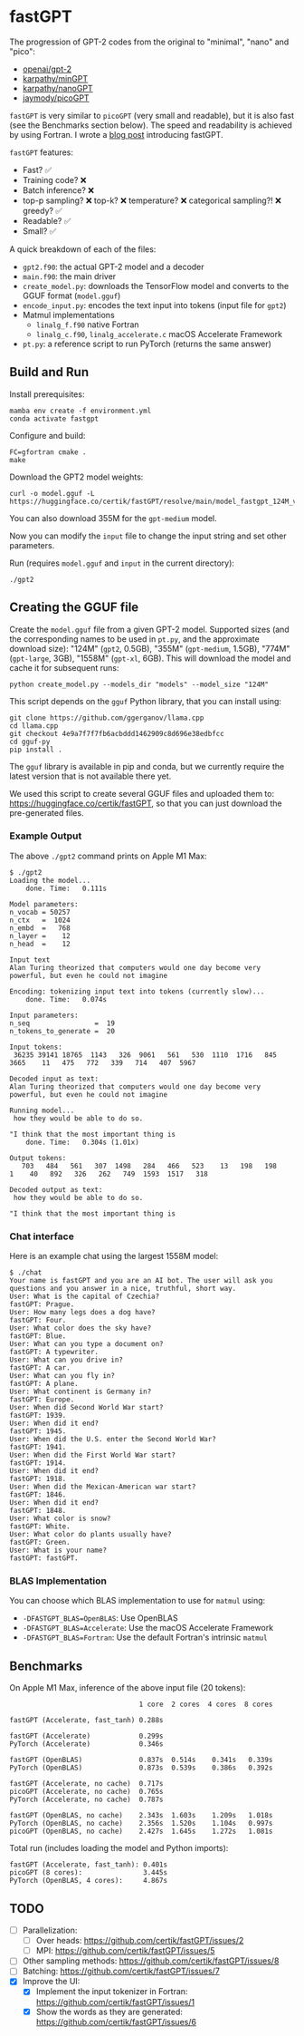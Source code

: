 # fastGPT

The progression of GPT-2 codes from the original to "minimal", "nano" and
"pico":

* [openai/gpt-2](https://github.com/openai/gpt-2)
* [karpathy/minGPT](https://github.com/karpathy/mingpt)
* [karpathy/nanoGPT](https://github.com/karpathy/nanogpt)
* [jaymody/picoGPT](https://github.com/jaymody/picoGPT)

`fastGPT` is very similar to `picoGPT` (very small and readable), but it is
also fast (see the Benchmarks section below). The speed and readability is
achieved by using Fortran. I wrote a
[blog post](https://ondrejcertik.com/blog/2023/03/fastgpt-faster-than-pytorch-in-300-lines-of-fortran/)
introducing fastGPT.

`fastGPT` features:
* Fast? ✅
* Training code? ❌
* Batch inference? ❌
* top-p sampling? ❌ top-k? ❌ temperature? ❌ categorical sampling?! ❌ greedy? ✅
* Readable? ✅
* Small? ✅

A quick breakdown of each of the files:

* `gpt2.f90`: the actual GPT-2 model and a decoder
* `main.f90`: the main driver
* `create_model.py`: downloads the TensorFlow model and converts to the GGUF
  format (`model.gguf`)
* `encode_input.py`: encodes the text input into tokens (input file for `gpt2`)
* Matmul implementations
    * `linalg_f.f90` native Fortran
    * `linalg_c.f90`, `linalg_accelerate.c` macOS Accelerate Framework
* `pt.py`: a reference script to run PyTorch (returns the same answer)

## Build and Run

Install prerequisites:

    mamba env create -f environment.yml
    conda activate fastgpt

Configure and build:

    FC=gfortran cmake .
    make

Download the GPT2 model weights:

    curl -o model.gguf -L https://huggingface.co/certik/fastGPT/resolve/main/model_fastgpt_124M_v2.gguf

You can also download 355M for the `gpt-medium` model.

Now you can modify the `input` file to change the input string and set other
parameters.

Run (requires `model.gguf` and `input` in the current directory):

    ./gpt2

## Creating the GGUF file

Create the `model.gguf` file from a given GPT-2 model. Supported sizes (and the
corresponding names to be used in `pt.py`, and the approximate download size):
"124M" (`gpt2`, 0.5GB), "355M" (`gpt-medium`, 1.5GB), "774M" (`gpt-large`,
3GB), "1558M" (`gpt-xl`, 6GB). This will download the model and cache it for
subsequent runs:

    python create_model.py --models_dir "models" --model_size "124M"

This script depends on the `gguf` Python library, that you can install using:

    git clone https://github.com/ggerganov/llama.cpp
    cd llama.cpp
    git checkout 4e9a7f7f7fb6acbddd1462909c8d696e38edbfcc
    cd gguf-py
    pip install .

The `gguf` library is available in pip and conda, but we currently require the
latest version that is not available there yet.

We used this script to create several GGUF files and uploaded them to:
https://huggingface.co/certik/fastGPT, so that you can just download the
pre-generated files.

### Example Output

The above `./gpt2` command prints on Apple M1 Max:
```
$ ./gpt2
Loading the model...
    done. Time:   0.111s

Model parameters:
n_vocab = 50257
n_ctx   =  1024
n_embd  =   768
n_layer =    12
n_head  =    12

Input text
Alan Turing theorized that computers would one day become very powerful, but even he could not imagine

Encoding: tokenizing input text into tokens (currently slow)...
    done. Time:   0.074s

Input parameters:
n_seq                =  19
n_tokens_to_generate =  20

Input tokens:
 36235 39141 18765  1143   326  9061   561   530  1110  1716   845  3665    11   475   772   339   714   407  5967

Decoded input as text:
Alan Turing theorized that computers would one day become very powerful, but even he could not imagine

Running model...
 how they would be able to do so.

"I think that the most important thing is
    done. Time:   0.304s (1.01x)

Output tokens:
   703   484   561   307  1498   284   466   523    13   198   198     1    40   892   326   262   749  1593  1517   318

Decoded output as text:
 how they would be able to do so.

"I think that the most important thing is
```

### Chat interface

Here is an example chat using the largest 1558M model:

```
$ ./chat
Your name is fastGPT and you are an AI bot. The user will ask you questions and you answer in a nice, truthful, short way.
User: What is the capital of Czechia?
fastGPT: Prague.
User: How many legs does a dog have?
fastGPT: Four.
User: What color does the sky have?
fastGPT: Blue.
User: What can you type a document on?
fastGPT: A typewriter.
User: What can you drive in?
fastGPT: A car.
User: What can you fly in?
fastGPT: A plane.
User: What continent is Germany in?
fastGPT: Europe.
User: When did Second World War start?
fastGPT: 1939.
User: When did it end?
fastGPT: 1945.
User: When did the U.S. enter the Second World War?
fastGPT: 1941.
User: When did the First World War start?
fastGPT: 1914.
User: When did it end?
fastGPT: 1918.
User: When did the Mexican-American war start?
fastGPT: 1846.
User: When did it end?
fastGPT: 1848.
User: What color is snow?
fastGPT: White.
User: What color do plants usually have?
fastGPT: Green.
User: What is your name?
fastGPT: fastGPT.
```


### BLAS Implementation

You can choose which BLAS implementation to use for `matmul` using:
* `-DFASTGPT_BLAS=OpenBLAS`: Use OpenBLAS
* `-DFASTGPT_BLAS=Accelerate`: Use the macOS Accelerate Framework
* `-DFASTGPT_BLAS=Fortran`: Use the default Fortran's intrinsic `matmul`

## Benchmarks

On Apple M1 Max, inference of the above input file (20 tokens):

                                    1 core  2 cores  4 cores  8 cores

    fastGPT (Accelerate, fast_tanh) 0.288s

    fastGPT (Accelerate)            0.299s
    PyTorch (Accelerate)            0.346s

    fastGPT (OpenBLAS)              0.837s  0.514s    0.341s   0.339s
    PyTorch (OpenBLAS)              0.873s  0.539s    0.386s   0.392s

    fastGPT (Accelerate, no cache)  0.717s
    picoGPT (Accelerate, no cache)  0.765s
    PyTorch (Accelerate, no cache)  0.787s

    fastGPT (OpenBLAS, no cache)    2.343s  1.603s    1.209s   1.018s
    PyTorch (OpenBLAS, no cache)    2.356s  1.520s    1.104s   0.997s
    picoGPT (OpenBLAS, no cache)    2.427s  1.645s    1.272s   1.081s

Total run (includes loading the model and Python imports):

    fastGPT (Accelerate, fast_tanh): 0.401s
    picoGPT (8 cores):               3.445s
    PyTorch (OpenBLAS, 4 cores):     4.867s

## TODO

* [ ] Parallelization:
  * [ ] Over heads: https://github.com/certik/fastGPT/issues/2
  * [ ] MPI: https://github.com/certik/fastGPT/issues/5
* [ ] Other sampling methods: https://github.com/certik/fastGPT/issues/8
* [ ] Batching: https://github.com/certik/fastGPT/issues/7
* [x] Improve the UI:
  * [x] Implement the input tokenizer in Fortran: https://github.com/certik/fastGPT/issues/1
  * [x] Show the words as they are generated: https://github.com/certik/fastGPT/issues/6

